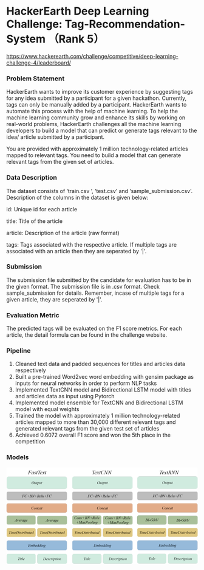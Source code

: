 # HackerEarth Deep Learning Challenge: Tag-Recommendation-System （Rank 5）

https://www.hackerearth.com/challenge/competitive/deep-learning-challenge-4/leaderboard/

### Problem Statement
HackerEarth wants to improve its customer experience by suggesting tags for any idea submitted by a participant for a given hackathon. Currently, tags can only be manually added by a participant. HackerEarth wants to automate this process with the help of machine learning. To help the machine learning community grow and enhance its skills by working on real-world problems, HackerEarth challenges all the machine learning developers to build a model that can predict or generate tags relevant to the idea/ article submitted by a participant.

You are provided with approximately 1 million technology-related articles mapped to relevant tags. You need to build a model that can generate relevant tags from the given set of articles.

### Data Description
The dataset consists of ‘train.csv ’, ‘test.csv’ and ‘sample_submission.csv’. Description of the columns in the dataset is given below:

id: Unique id for each article

title: Title of the article

article: Description of the article (raw format)

tags: Tags associated with the respective article. If multiple tags are associated with an article then they are seperated by '|'.

### Submission

The submission file submitted by the candidate for evaluation has to be in the given format. The submission file is in .csv format. Check sample_submission for details. Remember, incase of multiple tags for a given article, they are seperated by '|'. 

### Evaluation Metric

The predicted tags will be evaluated on the F1 score metrics. For each article, the detail formula can be found in the challenge website.

### Pipeline
1. Cleaned text data and padded sequences for titles and articles data respectively 
2. Built a pre-trained Word2vec word embedding with gensim package as inputs for neural networks in order to perform NLP tasks
3. Implemented TextCNN model and Bidirectional LSTM model with titles and articles data as input using Pytorch
4. Implemented model ensemble for TextCNN and Bidirectional LSTM model with equal weights
5. Trained the model with approximately 1 million technology-related articles mapped to more than 30,000 different relevant tags and generated relevant tags from the given test set of articles
6. Achieved 0.6072 overall F1 score and won the 5th place in the competition

### Models

![image](https://github.com/moqi112358/Tag-Recommendation-System/blob/master/image/model.png)

